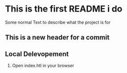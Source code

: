 # This is the first README i do

Some normal Text to describe what the project is for

## This is a new header for a commit

## Local Delevopement

1. Open index.htl in your browser
